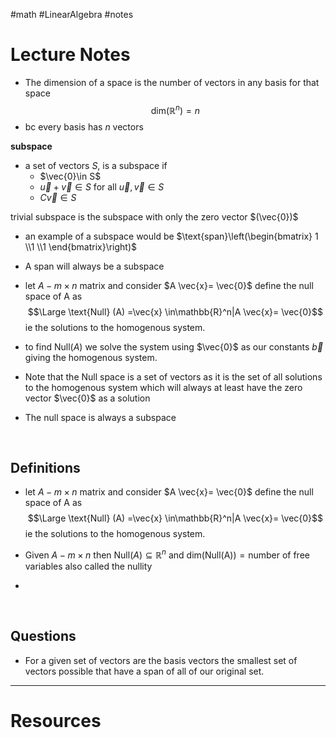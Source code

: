 #math #LinearAlgebra #notes 

# Lecture Notes
- The dimension of a space is the number of vectors in any basis for that space 
$$
\text{dim}(\mathbb{R}^n)=n
$$
- bc every basis has $n$ vectors 


**subspace**
- a set of vectors $S$, is a subspace if 
	- $\vec{0}\in S$
	- $\vec{u}+\vec{v}\in S$ for all $\vec{u}, \vec{v} \in S$
	- $C \vec{v}\in S$


trivial subspace is the subspace with only the zero vector $(\vec{0})$ 
- an example of a subspace would be $\text{span}\left(\begin{bmatrix} 1 \\1 \\1 \end{bmatrix}\right)$

-  A span will always be a subspace



- let $A-m \times n$ matrix and consider $A \vec{x}= \vec{0}$ define the null space of A as 
$$\Large \text{Null} (A) =\vec{x} \in\mathbb{R}^n|A \vec{x}= \vec{0}$$
ie the solutions to the homogenous system.
- to find $\text{Null}(A)$ we solve the system using $\vec{0}$ as our constants $\vec{b}$ giving the homogenous system.
- Note that the Null space is a set of vectors as it is the set of all solutions to the homogenous system which will always at least have the zero vector $\vec{0}$ as a solution
- The null space is always a subspace





&emsp;
## Definitions
- let $A-m \times n$ matrix and consider $A \vec{x}= \vec{0}$ define the null space of A as 
$$\Large \text{Null} (A) =\vec{x} \in\mathbb{R}^n|A \vec{x}= \vec{0}$$
ie the solutions to the homogenous system.


- Given $A- m \times n$ then $\text{Null}(A)  \subseteq\mathbb{R}^n$ and $\text{dim}(\text{Null(A)})= \text{number of free variables}$ also called the nullity
- 





&emsp;
## Questions
- For a given set of vectors are the basis vectors the smallest set of vectors possible that have a span of all of our original set.

---
# Resources 